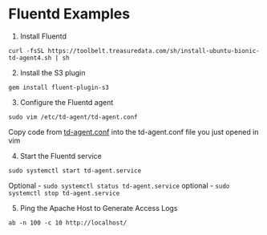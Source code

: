 # Fluentd Examples

1. Install Fluentd

```curl -fsSL https://toolbelt.treasuredata.com/sh/install-ubuntu-bionic-td-agent4.sh | sh```

2. Install the S3 plugin

```gem install fluent-plugin-s3```

3. Configure the Fluentd agent

```sudo vim /etc/td-agent/td-agent.conf```

Copy code from [td-agent.conf](https://github.com/ev2900/Fluentd_Examples/blob/main/td-agent.conf) into the td-agent.conf file you just opened in vim

4. Start the Fluentd service

```sudo systemctl start td-agent.service```

Optional - ```sudo systemctl status td-agent.service```
optional - ```sudo systemctl stop td-agent.service```

5. Ping the Apache Host to Generate Access Logs

```ab -n 100 -c 10 http://localhost/```
